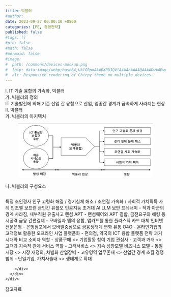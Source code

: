 ```yaml
---
title: 빅블러
#author: 
date: 2023-09-27 00:00:10 +0800
categories: [PE, 경영전략]
published: false
#tags: []
#pin: false
#math: false
#mermaid: false
#image:
#  path: /commons/devices-mockup.png
#  lqip: data:image/webp;base64,UklGRpoAAABXRUJQVlA4WAoAAAAQAAAADwAABwAAQUxQSDIAAAARL0AmbZurmr57yyIiqE8oiG0bejIYEQTgqiDA9vqnsUSI6H+oAERp2HZ65qP/VIAWAFZQOCBCAAAA8AEAnQEqEAAIAAVAfCWkAALp8sF8rgRgAP7o9FDvMCkMde9PK7euH5M1m6VWoDXf2FkP3BqV0ZYbO6NA/VFIAAAA
#  alt: Responsive rendering of Chirpy theme on multiple devices.
---
```


<div class="post-wrap">
  <div class="para">
    <div class="para-title">
      I. IT 기술 융합의 가속화, 빅블러
    </div>
    <div class="para-cntnt">
      <div class="para">
        <div class="para-title">
          가. 빅블러의 정의
        </div>
        <div class="para-cntnt">
            IT 기술발전에 의해 기존 산업 간 융합으로 산업, 업종간 경계가 급속하게 사라지는 현상
        </div>
      </div>
    </div>
  </div>
  
  <div class="para">
    <div class="para-title">
      II. 빅블러
    </div>
    <div class="para-cntnt">
      <div class="para">
        <div class="para-title">
          가. 빅블러의 아키텍처
        </div>
        <div class="para-cntnt">
          <figure class="post-figure">
            <img src="/assets/img/posts/빅블러.png" alt="빅블러">
<!--            <figcaption>Source: Unveiling the Metaverse: Exploring Emerging Trends, Multifaceted Perspectives, and Future Challenges</figcaption>-->
          </figure>
        </div>
      </div>
      <div class="para">
        <div class="para-title">
          나. 빅블러의 구성요소
        </div>
        <div class="para-cntnt">
          <table class="post-table">
          </table>
          특징 초인경사
  인구 고령화 해결 / 경기침체 해소 / 초연결 가속화 / 사회적 가치획득
사례 인초엘 보프랜 금인간 유플오
  인공지능
    초거대 AI
    LLM
  보안
    프레너미 - 적과 아군의 경계 사라짐, 내부직원 유출사고
    랜섬 APT - 랜섬웨어와 APT 결합, 금전요구와 해킹 동시공격
  금융
    간편결제 - 모바일과 앱의 융합, 앱카드를 통한 플라스틱 카드 대체
    인터넷전문은행 - 은행점포에서 모바일중심으로 금융생태계 변화
  유통
    O4O - 온라인기업의 고객정보 활용한 오프라인 사업
    플랫폼화 - 편의점, 약국의 ICT 융합 플랫폼 전략
과거시대와 비교
  소비자 역할 - 상품구매 &lt;&gt; 기업활동 참여
  기업 관심사 - 고객과 거래 &lt;&gt; 고객과 지속적 관계
  서비스 역할 - 고객서비스 &lt;&gt; 지속 성장모델
  비즈니스 모델 - 동일시장 &lt;&gt; 시장 재정의, 차별화
  산업장벽 - 고유영역 업무존재 &lt;&gt; 산업간 경계 초월
  경쟁범위 - 단일기업, 가치사슬내 &lt;&gt; 생태계로 확대

        </div>
      </div>
    </div>
  </div>

  <div class="refr-wrap">
    <div class="refr-title">
        참고자료
    </div>
    <ol class="refr-list">
    <!--    <li>(나현식, 최대선) <a target="_blank" href="https://scienceon.kisti.re.kr/commons/util/originalView.do?cn=JAKO202225948430499&oCn=JAKO202225948430499&dbt=JAKO&journal=NJOU00291864">메타버스 보안 위협 요소 및 대응 방안 검토</a></li>-->
    <!--    <li>(M. Uddin, S. Manickam, H. Ullah, M. Obaidat and A. Dandoush) <a target="_blank" href="https://ieeexplore.ieee.org/abstract/document/10138386">Unveiling the Metaverse: Exploring Emerging Trends, Multifaceted Perspectives, and Future Challenges</a></li>-->
    </ol>
  </div>
</div>
